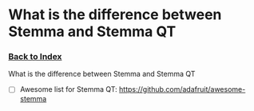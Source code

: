 
# What is the difference between Stemma and Stemma QT

### [Back to Index](index.md)

What is the difference between Stemma and Stemma QT

- [ ] Awesome list for Stemma QT:  https://github.com/adafruit/awesome-stemma
